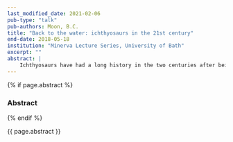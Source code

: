 ```yaml
---
last_modified_date: 2021-02-06
pub-type: "talk"
pub-authors: Moon, B.C.
title: "Back to the water: ichthyosaurs in the 21st century"
end-date: 2018-05-18
institution: "Minerva Lecture Series, University of Bath"
excerpt: ""
abstract: |
    Ichthyosaurs have had a long history in the two centuries after being discovered by Mary Anning and recognised as a new, extinct kind of animal. These fish-shaped marine reptiles existed for 160 million years as some of the most diverse and numerous large animals in the Mesozoic oceans. Despite this, there have been large gaps in the study of ichthyosaurs and in our knowledge of ichthyosaur evolution: where did ichthyosaurs originate? how did they become so diverse? what caused their decline and extinction? New interest has begun to fill these gaps, but only with modern analytical techniques that incorporate morphology, ecology, function, and evolutionary trees are we starting to get much a fuller understanding of the hows and whys of ichthyosaur evolution. Here I will go through this recent shift in our knowledge, how these new techniques are being applied, and where future work could bring new insights to ichthyosaur evolution.
---
```


{% if page.abstract %}
### Abstract ###
{% endif %}

{{ page.abstract }}

